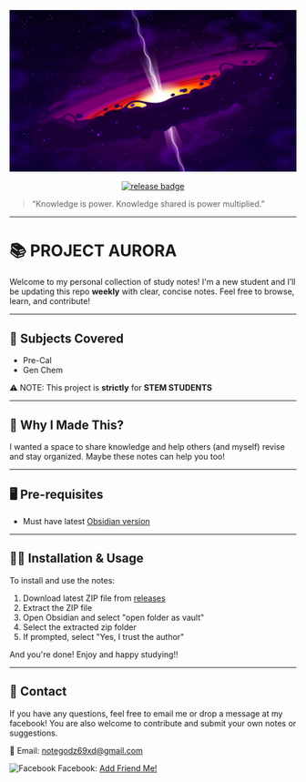 ![Quasar](https://github.com/winryl1/PROJECT-AURORA/blob/LANDING-PAGE/res/Quasar.jpg?raw=true)

<p align="center">
  <a href="https://github.com/winryl1/PROJECT-AURORA/releases">
    <img src="https://img.shields.io/github/v/release/winryl1/PROJECT-AURORA?label=Latest%20Release" alt="release badge">
  </a>
</p>

> “Knowledge is power. Knowledge shared is power multiplied.” 

---
# 📚 PROJECT AURORA

Welcome to my personal collection of study notes! I'm a new student and I’ll be updating this repo **weekly** with clear, concise notes. Feel free to browse, learn, and contribute!


---

## 🔖 Subjects Covered
- Pre-Cal
- Gen Chem

⚠️ NOTE: This project is **strictly** for **STEM STUDENTS**

---

## 🤔 Why I Made This?

I wanted a space to share knowledge and help others (and myself) revise and stay organized. Maybe these notes can help you too!

---

## 🖥️ Pre-requisites
- Must have latest [Obsidian version](https://obsidian.md/)

---

## ✍🏻 Installation & Usage
To install and use the notes:
1. Download latest ZIP file from [releases](https://github.com/winryl1/PROJECT-AURORA/releases)
2. Extract the ZIP file
3. Open Obsidian and select "open folder as vault"
4. Select the extracted zip folder
5. If prompted, select "Yes, I trust the author"

And you're done! Enjoy and happy studying!!

---
## 🤝 Contact
If you have any questions, feel free to email me or drop a message at my facebook! You are also welcome to contribute and submit your own notes or suggestions.

📧 Email: notegodz69xd@gmail.com

 <img src="https://upload.wikimedia.org/wikipedia/commons/5/51/Facebook_f_logo_%282019%29.svg" alt="Facebook" width="17" />  Facebook: <a href="https://www.facebook.com/kristof.troy.tagab">Add Friend Me!</a>



